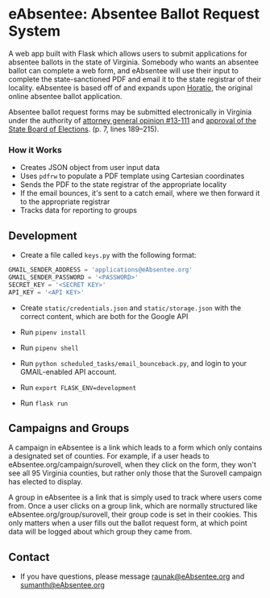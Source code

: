# eAbsentee: Absentee Ballot Request System

A web app built with Flask which allows users to submit applications for absentee ballots in the state of Virginia. Somebody who wants an absentee ballot can complete a web form, and eAbsentee will use their input to complete the state-sanctioned PDF and email it to the state registrar of their locality. eAbsentee is based off of and expands upon [Horatio](https://github.com/TrustTheVote-Project/horatio-client), the original online absentee ballot application.

Absentee ballot request forms may be submitted electronically in Virginia under the authority of [attorney general opinion #13-111](http://ag.virginia.gov/files/Opinions/2014/13-111_Hinshaw.pdf) and [approval of the State Board of Elections](https://elections.virginia.gov/Files/Media/Agendas/20150513Minutes.pdf). (p. 7, lines 189–215).

### How it Works

-   Creates JSON object from user input data
-   Uses `pdfrw` to populate a PDF template using Cartesian coordinates
-   Sends the PDF to the state registrar of the appropriate locality
-   If the email bounces, it's sent to a catch email, where we then forward it to the appropriate registrar
-   Tracks data for reporting to groups

## Development

-   Create a file called `keys.py` with the following format:

```python
GMAIL_SENDER_ADDRESS = 'applications@eAbsentee.org'
GMAIL_SENDER_PASSWORD = '<PASSWORD>'
SECRET_KEY = '<SECRET KEY>'
API_KEY = '<API KEY>'
```
-   Create `static/credentials.json` and `static/storage.json` with the correct content, which are both for the Google API

-   Run `pipenv install`

-   Run `pipenv shell`

-   Run `python scheduled_tasks/email_bounceback.py`, and login to your GMAIL-enabled API account.

-   Run `export FLASK_ENV=development`

-   Run `flask run`

## Campaigns and Groups

A campaign in eAbsentee is a link which leads to a form which only contains a designated set of counties. For example, if a user
heads to eAbsentee.org/campaign/surovell, when they click on the form, they won't see all 95 Virginia counties, but rather only
those that the Surovell campaign has elected to display.

A group in eAbsentee is a link that is simply used to track where users come from. Once a user clicks on a group link, which are normally structured like eAbsentee.org/group/surovell, their group code is set in their cookies. This only matters when a user fills
out the ballot request form, at which point data will be logged about which group they came from.

## Contact

-   If you have questions, please message raunak@eAbsentee.org and sumanth@eAbsentee.org
